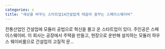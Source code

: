 ```yaml
---
categories: c
title: "세상을 바꾸는 스타트업14건설업계 테슬라 꿈꾸는 스페이스웨이비"
---
```

전통산업인 건설업에 모듈러 공법으로 혁신을 몰고 온 스타트업이 있다. 주인공은 스페이스웨이비. 이 회사는 공장에서 주택을 만들고, 현장으로 운반해 설치하는 모듈러 하우스 웨이비룸으로 건설업의 고질적 문...